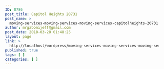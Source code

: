 ```yaml
---
ID: 8786
post_title: Capitol Heights 20731
post_name: >
  moving-services-moving-services-moving-services-capitolheights-20731
author: mrgabonijeff@gmail.com
post_date: 2018-03-28 01:48:25
layout: page
link: >
  http://localhost/wordpress/moving-services-moving-services-moving-services-capitolheights-20731/
published: true
tags: [ ]
categories: [ ]
---
```

